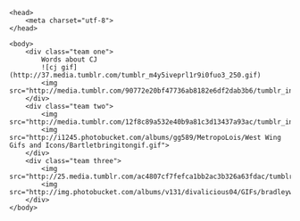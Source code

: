 <!doctype html>
<html lang="en">

	<head>
		<meta charset="utf-8">
	</head>

	<body>
		<div class="team one">
			Words about CJ
			![cj gif](http://37.media.tumblr.com/tumblr_m4y5iveprl1r9i0fuo3_250.gif)
			<img src="http://media.tumblr.com/90772e20bf47736ab8182e6df2dab3b6/tumblr_inline_mt3nfmQYUX1s9rnjf.gif">
		</div>	
		<div class="team two">
			<img src="http://media.tumblr.com/12f8c89a532e40b9a81c3d13437a93ac/tumblr_inline_mfybce0Pmb1qed51z.gif">
			<img src="http://i1245.photobucket.com/albums/gg589/MetropoLois/West Wing Gifs and Icons/Bartletbringitongif.gif">
		</div>
		<div class="team three">
			<img src="http://25.media.tumblr.com/ac4807cf7fefca1bb2ac3b326a63fdac/tumblr_mfgvc0jpvO1r9i0fuo1_500.gif">
			<img src="http://img.photobucket.com/albums/v131/divalicious04/GIFs/bradleywhitforddance_zps9dc70022.gif">
		</div>
	</body>